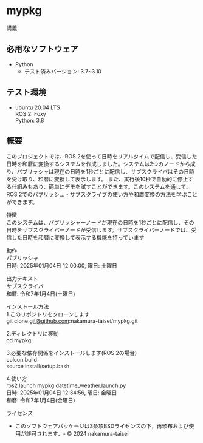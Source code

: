 # mypkg
講義

## 必用なソフトウェア
- Python
  - テスト済みバージョン: 3.7~3.10

## テスト環境  
- ubuntu 20.04 LTS  
ROS 2: Foxy  
Python: 3.8  

## 概要
このプロジェクトでは、ROS 2を使って日時をリアルタイムで配信し、受信した日時を和暦に変換するシステムを作成しました。システムは2つのノードから成り、パブリッシャは現在の日時を1秒ごとに配信し、サブスクライバはその日時を受け取り、和暦に変換して表示します。
また、実行後10秒で自動的に停止する仕組みもあり、簡単にデモを試すことができます。このシステムを通して、ROS 2でのパブリッシュ・サブスクライブの使い方や和暦変換の方法を学ぶことができます。  

特徴  
このシステムは、パブリッシャーノードが現在の日時を1秒ごとに配信し、その日時をサブスクライバーノードが受信します。サブスクライバーノードでは、受信した日時を和暦に変換して表示する機能を持っています  

動作  
パブリッシャ  
日時: 2025年01月04日 12:00:00, 曜日: 土曜日  

出力テキスト  
サブスクライバ  
和暦: 令和7年1月4日(土曜日)  


インストール方法  
1.このリポジトリをクローンします  
git clone git@github.com:nakamura-taisei/mypkg.git  

2.ディレクトリに移動  
cd mypkg  

3.必要な依存関係をインストールします(ROS 2の場合)  
colcon build  
source install/setup.bash  

4.使い方  
ros2 launch mypkg datetime_weather.launch.py  
日時: 2025年01月04日 12:34:56, 曜日: 金曜日  
和暦: 令和7年1月4日(金曜日)  


ライセンス
- このソフトウェアパッケージは3条項BSDライセンスの下，再頒布および使用が許可されます．- © 2024 nakamura-taisei
